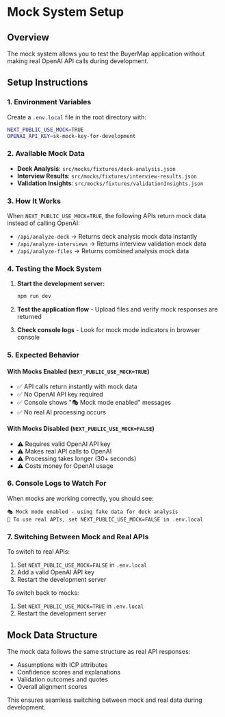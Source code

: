 # Mock System Setup

## Overview
The mock system allows you to test the BuyerMap application without making real OpenAI API calls during development.

## Setup Instructions

### 1. Environment Variables
Create a `.env.local` file in the root directory with:

```bash
NEXT_PUBLIC_USE_MOCK=TRUE
OPENAI_API_KEY=sk-mock-key-for-development
```

### 2. Available Mock Data
- **Deck Analysis**: `src/mocks/fixtures/deck-analysis.json`
- **Interview Results**: `src/mocks/fixtures/interview-results.json`
- **Validation Insights**: `src/mocks/fixtures/validationInsights.json`

### 3. How It Works

When `NEXT_PUBLIC_USE_MOCK=TRUE`, the following APIs return mock data instead of calling OpenAI:

- `/api/analyze-deck` → Returns deck analysis mock data instantly
- `/api/analyze-interviews` → Returns interview validation mock data
- `/api/analyze-files` → Returns combined analysis mock data

### 4. Testing the Mock System

1. **Start the development server:**
   ```bash
   npm run dev
   ```

2. **Test the application flow** - Upload files and verify mock responses are returned

3. **Check console logs** - Look for mock mode indicators in browser console

### 5. Expected Behavior

#### With Mocks Enabled (`NEXT_PUBLIC_USE_MOCK=TRUE`)
- ✅ API calls return instantly with mock data
- ✅ No OpenAI API key required
- ✅ Console shows "🎭 Mock mode enabled" messages
- ✅ No real AI processing occurs

#### With Mocks Disabled (`NEXT_PUBLIC_USE_MOCK=FALSE`)
- ⚠️ Requires valid OpenAI API key
- ⚠️ Makes real API calls to OpenAI
- ⚠️ Processing takes longer (30+ seconds)
- ⚠️ Costs money for OpenAI usage

### 6. Console Logs to Watch For

When mocks are working correctly, you should see:
```
🎭 Mock mode enabled - using fake data for deck analysis
🔧 To use real APIs, set NEXT_PUBLIC_USE_MOCK=FALSE in .env.local
```

### 7. Switching Between Mock and Real APIs

To switch to real APIs:
1. Set `NEXT_PUBLIC_USE_MOCK=FALSE` in `.env.local`
2. Add a valid OpenAI API key
3. Restart the development server

To switch back to mocks:
1. Set `NEXT_PUBLIC_USE_MOCK=TRUE` in `.env.local`
2. Restart the development server

## Mock Data Structure

The mock data follows the same structure as real API responses:
- Assumptions with ICP attributes
- Confidence scores and explanations
- Validation outcomes and quotes
- Overall alignment scores

This ensures seamless switching between mock and real data during development. 